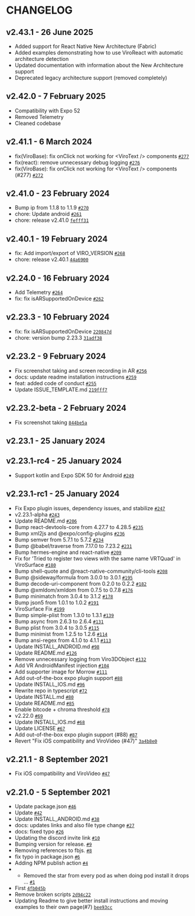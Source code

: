 # CHANGELOG

## v2.43.1 - 26 June 2025

- Added support for React Native New Architecture (Fabric)
- Added examples demonstrating how to use ViroReact with automatic architecture detection
- Updated documentation with information about the New Architecture support
- Deprecated legacy architecture support (removed completely)

## v2.42.0 - 7 February 2025

- Compatibility with Expo 52
- Removed Telemetry
- Cleaned codebase

## v2.41.1 - 6 March 2024

- fix(ViroBase): fix onClick not working for &lt;ViroText /&gt; components [`#277`](https://github.com/NativeVision/viro/pull/277)
- fix(react): remove unnecessary debug logging [`#276`](https://github.com/NativeVision/viro/pull/276)
- fix(ViroBase): fix onClick not working for &lt;ViroText /&gt; components (#277) [`#272`](https://github.com/NativeVision/viro/issues/272)

## v2.41.0 - 23 February 2024

- Bump ip from 1.1.8 to 1.1.9 [`#270`](https://github.com/NativeVision/viro/pull/270)
- chore: Update android [`#261`](https://github.com/NativeVision/viro/pull/261)
- chore: release v2.41.0 [`fefff31`](https://github.com/NativeVision/viro/commit/fefff31be858404ef83c81282d2322ff338e8157)

## v2.40.1 - 19 February 2024

- fix: Add import/export of VIRO_VERSION [`#268`](https://github.com/NativeVision/viro/pull/268)
- chore: release v2.40.1 [`44a6900`](https://github.com/NativeVision/viro/commit/44a690053703ae0cfe6aae3b1c2586b18f57e519)

## v2.24.0 - 16 February 2024

- Add Telemetry [`#264`](https://github.com/NativeVision/viro/pull/264)
- fix: fix isARSupportedOnDevice [`#262`](https://github.com/NativeVision/viro/pull/262)

## v2.23.3 - 10 February 2024

- fix: fix isARSupportedOnDevice [`220847d`](https://github.com/NativeVision/viro/commit/220847dcfd15296c4860419f8b388c27e686eb1e)
- chore: version bump 2.23.3 [`31adf38`](https://github.com/NativeVision/viro/commit/31adf38b728de36126c3d9b0a246407fe8753ca6)

## v2.23.2 - 9 February 2024

- Fix screenshot taking and screen recording in AR [`#256`](https://github.com/NativeVision/viro/pull/256)
- docs: update readme installation instructions [`#259`](https://github.com/NativeVision/viro/pull/259)
- feat: added code of conduct [`#255`](https://github.com/NativeVision/viro/pull/255)
- Update ISSUE_TEMPLATE.md [`219fff7`](https://github.com/NativeVision/viro/commit/219fff72d57280d4dc81b40854872d3a33eb8d20)

## v2.23.2-beta - 2 February 2024

- Fix screenshot taking [`844be5a`](https://github.com/NativeVision/viro/commit/844be5a6058494fdecbd4c91a60c847581b49465)

## v2.23.1 - 25 January 2024

## v2.23.1-rc4 - 25 January 2024

- Support kotlin and Expo SDK 50 for Android [`#249`](https://github.com/NativeVision/viro/pull/249)

## v2.23.1-rc1 - 25 January 2024

- Fix Expo plugin issues, dependency issues, and stabilize [`#247`](https://github.com/NativeVision/viro/pull/247)
- v2.23.1-alpha [`#243`](https://github.com/NativeVision/viro/pull/243)
- Update README.md [`#206`](https://github.com/NativeVision/viro/pull/206)
- Bump react-devtools-core from 4.27.7 to 4.28.5 [`#235`](https://github.com/NativeVision/viro/pull/235)
- Bump xml2js and @expo/config-plugins [`#236`](https://github.com/NativeVision/viro/pull/236)
- Bump semver from 5.7.1 to 5.7.2 [`#234`](https://github.com/NativeVision/viro/pull/234)
- Bump @babel/traverse from 7.17.0 to 7.23.2 [`#231`](https://github.com/NativeVision/viro/pull/231)
- Bump hermes-engine and react-native [`#209`](https://github.com/NativeVision/viro/pull/209)
- Fix for 'Tried to register two views with the same name VRTQuad' in ViroSurface [`#180`](https://github.com/NativeVision/viro/pull/180)
- Bump shell-quote and @react-native-community/cli-tools [`#208`](https://github.com/NativeVision/viro/pull/208)
- Bump @sideway/formula from 3.0.0 to 3.0.1 [`#195`](https://github.com/NativeVision/viro/pull/195)
- Bump decode-uri-component from 0.2.0 to 0.2.2 [`#182`](https://github.com/NativeVision/viro/pull/182)
- Bump @xmldom/xmldom from 0.7.5 to 0.7.8 [`#176`](https://github.com/NativeVision/viro/pull/176)
- Bump minimatch from 3.0.4 to 3.1.2 [`#178`](https://github.com/NativeVision/viro/pull/178)
- Bump json5 from 1.0.1 to 1.0.2 [`#191`](https://github.com/NativeVision/viro/pull/191)
- ViroSurface Fix [`#199`](https://github.com/NativeVision/viro/pull/199)
- Bump simple-plist from 1.3.0 to 1.3.1 [`#139`](https://github.com/NativeVision/viro/pull/139)
- Bump async from 2.6.3 to 2.6.4 [`#131`](https://github.com/NativeVision/viro/pull/131)
- Bump plist from 3.0.4 to 3.0.5 [`#115`](https://github.com/NativeVision/viro/pull/115)
- Bump minimist from 1.2.5 to 1.2.6 [`#114`](https://github.com/NativeVision/viro/pull/114)
- Bump ansi-regex from 4.1.0 to 4.1.1 [`#113`](https://github.com/NativeVision/viro/pull/113)
- Update INSTALL_ANDROID.md [`#98`](https://github.com/NativeVision/viro/pull/98)
- Update README.md [`#126`](https://github.com/NativeVision/viro/pull/126)
- Remove unnecessary logging from Viro3DObject [`#132`](https://github.com/NativeVision/viro/pull/132)
- Add VR AndroidManifest injection [`#104`](https://github.com/NativeVision/viro/pull/104)
- Add supporter image for Morrow [`#111`](https://github.com/NativeVision/viro/pull/111)
- Add out-of-the-box expo plugin support [`#88`](https://github.com/NativeVision/viro/pull/88)
- Update INSTALL_IOS.md [`#96`](https://github.com/NativeVision/viro/pull/96)
- Rewrite repo in typescript [`#72`](https://github.com/NativeVision/viro/pull/72)
- Update INSTALL.md [`#80`](https://github.com/NativeVision/viro/pull/80)
- Update README.md [`#85`](https://github.com/NativeVision/viro/pull/85)
- Enable bitcode + chroma threshold [`#78`](https://github.com/NativeVision/viro/pull/78)
- v2.22.0 [`#69`](https://github.com/NativeVision/viro/pull/69)
- Update INSTALL_IOS.md [`#68`](https://github.com/NativeVision/viro/pull/68)
- Update LICENSE [`#67`](https://github.com/NativeVision/viro/pull/67)
- Add out-of-the-box expo plugin support (#88) [`#87`](https://github.com/NativeVision/viro/issues/87)
- Revert "Fix iOS compatibility and ViroVideo (#47)" [`3a4b8e0`](https://github.com/NativeVision/viro/commit/3a4b8e07319fe3ea3f31dd0b77e3b1185fe4fc48)

## v2.21.1 - 8 September 2021

- Fix iOS compatibility and ViroVideo [`#47`](https://github.com/NativeVision/viro/pull/47)

## v2.21.0 - 5 September 2021

- Update package.json [`#46`](https://github.com/NativeVision/viro/pull/46)
- Update [`#42`](https://github.com/NativeVision/viro/pull/42)
- Update INSTALL_ANDROID.md [`#38`](https://github.com/NativeVision/viro/pull/38)
- docs: updates links and also file type change [`#27`](https://github.com/NativeVision/viro/pull/27)
- docs: fixed typo [`#26`](https://github.com/NativeVision/viro/pull/26)
- Updating the discord invite link [`#10`](https://github.com/NativeVision/viro/pull/10)
- Bumping version for release. [`#9`](https://github.com/NativeVision/viro/pull/9)
- Removing references to fbjs. [`#8`](https://github.com/NativeVision/viro/pull/8)
- fix typo in package.json [`#6`](https://github.com/NativeVision/viro/pull/6)
- Adding NPM publish action [`#4`](https://github.com/NativeVision/viro/pull/4)
- - Removed the star from every pod as when doing pod install it drops … [`#1`](https://github.com/NativeVision/viro/pull/1)
- First [`4fb045b`](https://github.com/NativeVision/viro/commit/4fb045b7948533abc8787a10981f74b003a3ea68)
- Remove broken scripts [`2d94c22`](https://github.com/NativeVision/viro/commit/2d94c22e0447a655cffbb3ae415ebc111e4d15bc)
- Updating Readme to give better install instructions and moving examples to their own page(#7) [`bee93cc`](https://github.com/NativeVision/viro/commit/bee93cc7a18666294a14eb13606ef4e2f160202a)

